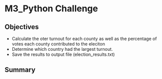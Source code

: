 # M3_Python Challenge
## Objectives

* Calculate the oter turnout for each county as well as the percentage of votes each county contributed to the eleciton
* Determine which country had the largest turnout.
* Save the results to output file (election_results.txt)

## Summary


